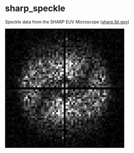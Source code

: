# sharp_speckle

Speckle data from the SHARP EUV Microscope ([sharp.lbl.gov](sharp.lbl.gov))

![spiral phase](https://github.com/awojdyla/sharp_speckle/blob/master/assets/images/spiral.gif)
